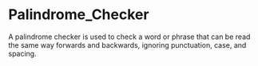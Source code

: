 # Palindrome_Checker
A palindrome checker is used to check a word or phrase that can be read the same way forwards and backwards, ignoring punctuation, case, and spacing.
